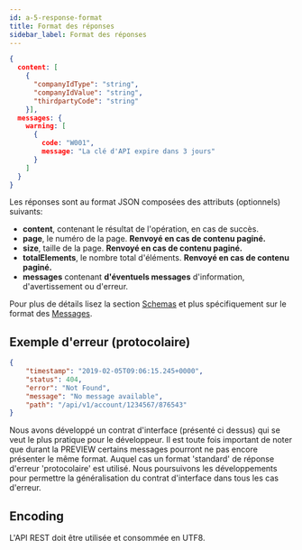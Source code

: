 ```yaml
---
id: a-5-response-format
title: Format des réponses
sidebar_label: Format des réponses
---
```


```json
{
  content: [
    {
      "companyIdType": "string",
      "companyIdValue": "string",
      "thirdpartyCode": "string"
    }],
  messages: {
    warning: [
      {
        code: "W001",
        message: "La clé d'API expire dans 3 jours"
      }
    ]
  }
}
```

Les réponses sont au format JSON composées des attributs (optionnels) suivants:

* **content**, contenant le résultat de l'opération, en cas de succès.
* **page**, le numéro de la page. **Renvoyé en cas de contenu paginé.**
* **size**, taille de la page. **Renvoyé en cas de contenu paginé.**
* **totalElements**, le nombre total d'éléments. **Renvoyé en cas de contenu paginé.**
* **messages** contenant **d'éventuels messages** d'information, d'avertissement ou d'erreur.


Pour plus de détails lisez la section <a href="#schemas">Schemas</a> et plus spécifiquement sur le format des <a href="#tocSmessages">Messages</a>.

## Exemple d'erreur (protocolaire)

```json
{
    "timestamp": "2019-02-05T09:06:15.245+0000",
    "status": 404,
    "error": "Not Found",
    "message": "No message available",
    "path": "/api/v1/account/1234567/876543"
}
```

<aside class="warning">
Nous avons développé un contrat d'interface (présenté ci dessus) qui se veut le plus pratique pour le développeur.
Il est toute fois important de noter que durant la PREVIEW certains messages pourront ne pas encore présenter le même format.
Auquel cas un format 'standard' de réponse d'erreur 'protocolaire' est utilisé.
Nous poursuivons les développements pour permettre la généralisation du contrat d'interface dans tous les cas d'erreur.
</aside>


## Encoding

L'API REST doit être utilisée et consommée en UTF8.

